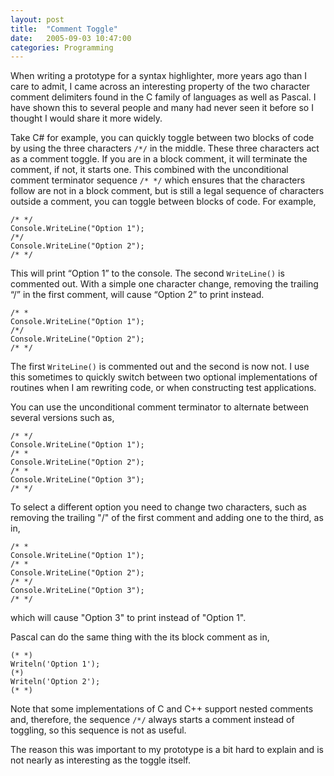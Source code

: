 ```yaml
---
layout: post
title:  "Comment Toggle"
date:   2005-09-03 10:47:00
categories: Programming
---
```

When writing a prototype for a syntax highlighter,
more years ago than I care to admit, I came across an interesting property of
the two character comment delimiters found in the C family of
languages as well as Pascal. I have shown this to several people and many had never seen it before
so I thought I would share it more widely.

Take C# for example, you can quickly toggle between
two blocks of code by using the three characters `/*/`
in the middle. These three characters act as a comment toggle. If you are in a
block comment, it will terminate the comment, if not, it starts one. This combined
with the unconditional comment terminator sequence `/* */` which ensures that the characters follow are not in a block
comment, but is still a legal sequence of characters outside a comment, you can toggle between
blocks of code. For example,

```
/* */
Console.WriteLine("Option 1");
/*/
Console.WriteLine("Option 2");
/* */
```

This will print “Option 1” to the console. The second
`WriteLine()` is commented out. With a simple
one character change, removing the trailing “/” in the first comment, will cause
“Option 2” to print instead.

```
/* *
Console.WriteLine("Option 1");
/*/
Console.WriteLine("Option 2");
/* */
```

The first `WriteLine()` is commented out and the
second is now not. I use this sometimes to quickly switch between two optional
implementations of routines when I am rewriting code, or when constructing test
applications.

You can use the unconditional comment terminator to alternate between several
versions such as,

```
/* */
Console.WriteLine("Option 1");
/* *
Console.WriteLine("Option 2");
/* *
Console.WriteLine("Option 3");
/* */
```

To select a different option you need to change two characters, such as removing the
trailing "/" of the first comment and adding one to the third, as in,


```
/* *
Console.WriteLine("Option 1");
/* *
Console.WriteLine("Option 2");
/* */
Console.WriteLine("Option 3");
/* */
```

which will cause "Option 3" to print instead of "Option 1".

Pascal can do the same thing with the its block comment as
in,

```
(* *)
Writeln('Option 1');
(*)
Writeln('Option 2');
(* *)
```

Note that some implementations of C and C++ support nested
comments and, therefore, the sequence `/*/`
always starts a comment instead of toggling, so this sequence is not as useful.

The reason this was important to my prototype is a bit hard
to explain and is not nearly as interesting as the toggle itself.
